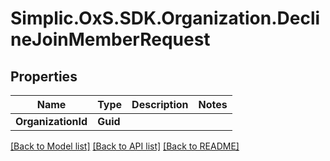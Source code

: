 # Simplic.OxS.SDK.Organization.DeclineJoinMemberRequest

## Properties

Name | Type | Description | Notes
------------ | ------------- | ------------- | -------------
**OrganizationId** | **Guid** |  | 

[[Back to Model list]](../README.md#documentation-for-models) [[Back to API list]](../README.md#documentation-for-api-endpoints) [[Back to README]](../README.md)

